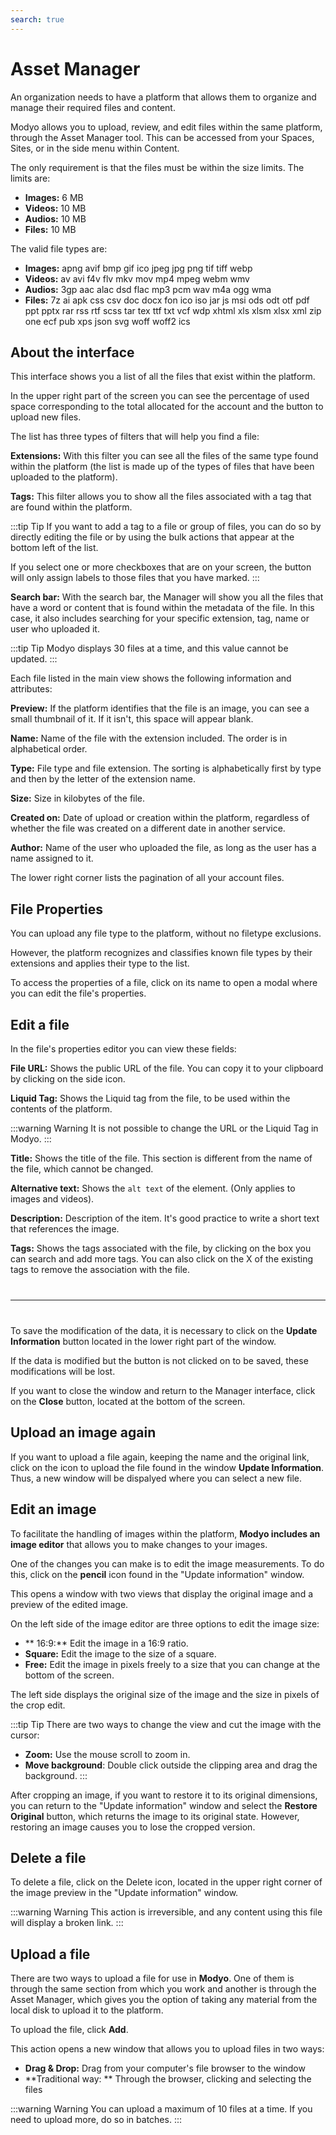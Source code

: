 ```yaml
---
search: true
---
```


# Asset Manager

An organization needs to have a platform that allows them to organize and manage their required files and content.

Modyo allows you to upload, review, and edit files within the same platform, through the Asset Manager tool. This can be accessed from your Spaces, Sites, or in the side menu within Content. 

The only requirement is that the files must be within the size limits. The limits are:

- **Images:** 6 MB
- **Videos:** 10 MB
- **Audios:** 10 MB
- **Files:** 10 MB

The valid file types are:

- **Images:** apng avif bmp gif ico jpeg jpg png tif tiff webp
- **Videos:** av avi f4v flv mkv mov mp4 mpeg webm wmv
- **Audios:** 3gp aac alac dsd flac mp3 pcm wav m4a ogg wma
- **Files:** 7z ai apk css csv doc docx fon ico iso jar js msi ods odt otf pdf ppt pptx rar rss rtf scss tar tex ttf txt vcf wdp xhtml xls xlsm xlsx xml zip one ecf pub xps json svg woff woff2 ics


## About the interface

This interface shows you a list of all the files that exist within the platform.

In the upper right part of the screen you can see the percentage of used space corresponding to the total allocated for the account and the button to upload new files.

The list has three types of filters that will help you find a file:

**Extensions:** With this filter you can see all the files of the same type found within the platform (the list is made up of the types of files that have been uploaded to the platform).

**Tags:** This filter allows you to show all the files associated with a tag that are found within the platform.

:::tip Tip
If you want to add a tag to a file or group of files, you can do so by directly editing the file or by using the bulk actions that appear at the bottom left of the list. 

If you select one or more checkboxes that are on your screen, the button will only assign labels to those files that you have marked.
:::

**Search bar:** With the search bar, the Manager will show you all the files that have a word or content that is found within the metadata of the file. In this case, it also includes searching for your specific extension, tag, name or user who uploaded it.

:::tip Tip
Modyo displays 30 files at a time, and this value cannot be updated.
:::

Each file listed in the main view shows the following information and attributes:

**Preview:** If the platform identifies that the file is an image, you can see a small thumbnail of it. If it isn't, this space will appear blank.

**Name:** Name of the file with the extension included. The order is in alphabetical order.

**Type:** File type and file extension. The sorting is alphabetically first by type and then by the letter of the extension name.

**Size:** Size in kilobytes of the file.

**Created on:** Date of upload or creation within the platform, regardless of whether the file was created on a different date in another service.

**Author:** Name of the user who uploaded the file, as long as the user has a name assigned to it.

The lower right corner lists the pagination of all your account files.


## File Properties
You can upload any file type to the platform, without no filetype exclusions.

However, the platform recognizes and classifies known file types by their extensions and applies their type to the list.

To access the properties of a file, click on its name to open a modal where you can edit the file's properties.

## Edit a file
In the file's properties editor you can view these fields:

**File URL:** Shows the public URL of the file. You can copy it to your clipboard by clicking on the side icon.

**Liquid Tag:** Shows the Liquid tag from the file, to be used within the contents of the platform.

:::warning Warning
It is not possible to change the URL or the Liquid Tag in Modyo.
:::

**Title:** Shows the title of the file. This section is different from the name of the file, which cannot be changed.

**Alternative text:** Shows the ```alt text``` of the element. (Only applies to images and videos).

**Description:** Description of the item. It's good practice to write a short text that references the image.

**Tags:** Shows the tags associated with the file, by clicking on the box you can search and add more tags. You can also click on the X of the existing tags to remove the association with the file.

<hr style="margin: 40px 0;" />

To save the modification of the data, it is necessary to click on the **Update Information** button located in the lower right part of the window.

If the data is modified but the button is not clicked on to be saved, these modifications will be lost.

If you want to close the window and return to the Manager interface, click on the **Close** button, located at the bottom of the screen.

## Upload an image again

If you want to upload a file again, keeping the name and the original link, click on the icon to upload the file found in the window **Update Information**. Thus, a new window will be dispalyed where you can select a new file.

## Edit an image

To facilitate the handling of images within the platform, **Modyo includes an image editor** that allows you to make changes to your images.

One of the changes you can make is to edit the image measurements. To do this, click on the **pencil** icon found in the "Update information" window.

This opens a window with two views that display the original image and a preview of the edited image.

On the left side of the image editor are three options to edit the image size:

- ** 16:9:** Edit the image in a 16:9 ratio.
- **Square:** Edit the image to the size of a square.
- **Free:** Edit the image in pixels freely to a size that you can change at the bottom of the screen.

The left side displays the original size of the image and the size in pixels of the crop edit.

:::tip Tip
There are two ways to change the view and cut the image with the cursor:

- **Zoom:** Use the mouse scroll to zoom in.
- **Move background**: Double click outside the clipping area and drag the background.
:::

After cropping an image, if you want to restore it to its original dimensions, you can return to the "Update information" window and select the **Restore Original** button, which returns the image to its original state. However, restoring an image causes you to lose the cropped version.

## Delete a file

To delete a file, click on the Delete icon, located in the upper right corner of the image preview in the "Update information" window.

:::warning Warning
This action is irreversible, and any content using this file will display a broken link.
:::

## Upload a file

There are two ways to upload a file for use in **Modyo**. One of them is through the same section from which you work and another is through the Asset Manager, which gives you the option of taking any material from the local disk to upload it to the platform.

To upload the file, click **Add**.

This action opens a new window that allows you to upload files in two ways:

- **Drag & Drop:** Drag from your computer's file browser to the window
- **Traditional way: ** Through the browser, clicking and selecting the files

:::warning Warning
You can upload a maximum of 10 files at a time. If you need to upload more, do so in batches.
:::
